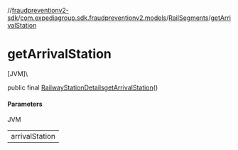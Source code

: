 //[fraudpreventionv2-sdk](../../../index.md)/[com.expediagroup.sdk.fraudpreventionv2.models](../index.md)/[RailSegments](index.md)/[getArrivalStation](get-arrival-station.md)

# getArrivalStation

[JVM]\

public final [RailwayStationDetails](../-railway-station-details/index.md)[getArrivalStation](get-arrival-station.md)()

#### Parameters

JVM

| |
|---|
| arrivalStation |
